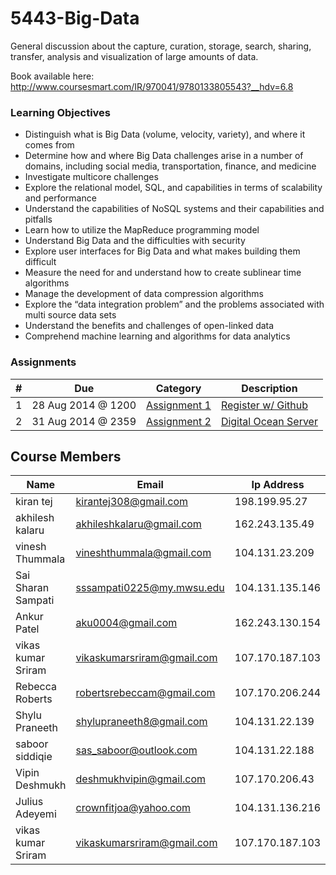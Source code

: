 5443-Big-Data
=============

 General discussion about the capture, curation, storage, search, sharing, transfer, analysis and visualization of large amounts of data.

Book available here: http://www.coursesmart.com/IR/970041/9780133805543?__hdv=6.8

### Learning Objectives

- Distinguish what is Big Data (volume, velocity, variety), and where it comes from
- Determine how and where Big Data challenges arise in a number of domains, including social media, transportation, finance, and medicine
- Investigate multicore challenges
- Explore the relational model, SQL, and capabilities in terms of scalability and performance
- Understand the capabilities of NoSQL systems and their capabilities and pitfalls
- Learn how to utilize the MapReduce programming model
- Understand Big Data and the difficulties with security
- Explore user interfaces for Big Data and what makes building them difficult
- Measure the need for and understand how to create sublinear time algorithms
- Manage the development of data compression algorithms
- Explore the “data integration problem” and the problems associated with multi source data sets
- Understand the benefits and challenges of open-linked data
- Comprehend machine learning and algorithms for data analytics


### Assignments

| # | Due              | Category           | Description               |
|---|------------------|--------------------|---------------------------|
| 1 | 28 Aug 2014 @ 1200 | [Assignment 1][1]  | [Register w/ Github][1]   |
| 2 | 31 Aug 2014 @ 2359 | [Assignment 2][2]  | [Digital Ocean Server][2] |

[1]: https://github.com/rugbyprof/4443-Internet-Programming/blob/master/Assignment-1.md "Assignment 1"
[2]: https://github.com/rugbyprof/4443-Internet-Programming/blob/master/Assignment-2.md "Assignment 2"

## Course Members

Name               | Email                        | Ip Address      |
-------------------|------------------------------|-----------------|
kiran tej          | <kirantej308@gmail.com>      | 198.199.95.27   | kirantejbadana
akhilesh kalaru    | <akhileshkalaru@gmail.com>   | 162.243.135.49  | akhileshkalaru
vinesh Thummala    | <vineshthummala@gmail.com>   | 104.131.23.209  | vineshthummala
Sai Sharan Sampati | <sssampati0225@my.mwsu.edu>  | 104.131.135.146 | hakuva
Ankur Patel        | <aku0004@gmail.com>          | 162.243.130.154 | aku0004
vikas kumar Sriram | <vikaskumarsriram@gmail.com> | 107.170.187.103 | VikasKumarSriram
Rebecca Roberts    | <robertsrebeccam@gmail.com>  | 107.170.206.244 | rmroberts
Shylu Praneeth     | <shylupraneeth8@gmail.com>   | 104.131.22.139  | shylupraneeth
saboor siddiqie    | <sas_saboor@outlook.com>     | 104.131.22.188  | Saboor
Vipin Deshmukh     | <deshmukhvipin@gmail.com>    | 107.170.206.43  | vipin1109
Julius Adeyemi     | <crownfitjoa@yahoo.com>      | 104.131.136.216 | crownfits
vikas kumar Sriram | <vikaskumarsriram@gmail.com> | 107.170.187.103 | VikasKumarSriram



